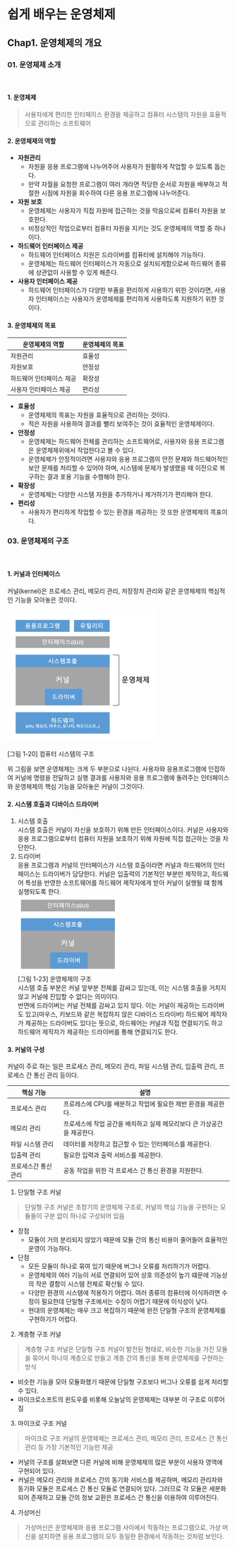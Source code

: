 # 쉽게 배우는 운영체제
## Chap1. 운영체제의 개요
### 01. 운영체제 소개
<br/>

#### 1. 운영체제
> 사용자에게 편리한 인터페이스 환경을 제공하고 컴퓨터 시스템의 자원을 효율적으로 관리하는 소프트웨어 

#### 2. 운영체제의 역할
- **자원관리**
  - 자원을 응용 프로그램에 나누어주어 사용자가 원활하게 작업할 수 있도록 돕는다.
  - 만약 자월을 요청한 프로그램이 여러 개라면 적당한 순서로 자원을 배부하고 적절한 시점에 자원을 회수하여 다른 응용 프로그램에 나누어준다.
- **자원 보호**
  - 운영체제는 사용자가 직접 자원에 접근하는 것을 막음으로써 컴퓨터 자원을 보호한다.
  - 비정상적인 작업으로부터 컴퓨터 자원을 지키는 것도 운영체제의 역할 중 하나이다.
- **하드웨어 인터페이스 제공**
  - 하드웨어 인터페이스 지원은 드라이버를 컴퓨터에 설치해야 가능하다.
  - 운영체제는 하드웨어 인터페이스가 자동으로 설치되게함으로써 하드웨어 종류에 상관없이 사용할 수 있게 해준다.
- **사용자 인터페이스 제공**
  - 하드웨어 인터페이스가 다양한 부품을 편리하게 사용하기 위한 것이라면, 사용자 인터페이스는 사용자가 운영체제를 편리하게 사용하도록 지원하기 위한 것이다.

#### 3. 운영체제의 목표

|운영체제의 역할|운영체제의 목표|
|---|---|
|자원관리|효율성|
|자원보호|안정성|
|하드웨어 인터페이스 제공|확장성|
|사용자 인터페이스 제공|편리성|

- **효율성**
  - 운영체제의 목표는 자원을 효율적으로 관리하는 것이다.
  - 적은 자원을 사용하여 결과를 빨리 보여주는 것이 효율적인 운영체제이다.
- **안정성**
  - 운영체제는 하드웨어 전체를 관리하는 소프트웨어로, 사용자와 응용 프로그램은 운영체제위에서 작업한다고 볼 수 있다.
  - 운영체제가 안정적이려면 사용자와 응용 프로그램의 안전 문제와 하드웨어적인 보안 문제를 처리할 수 있어야 하며, 시스템에 문제가 발생했을 때 이전으로 복구하는 결과 포용 기능을 수행해야 한다.
- **확장성**
  - 운영체제는 다양한 시스템 자원을 추가하거나 제거하기가 편리해야 한다.
- **편리성**
  - 사용자가 편리하게 작업할 수 있는 환경을 제공하는 것 또한 운영체제의 목표이다.


### 03. 운영체제의 구조
<br/>

#### 1. 커널과 인터페이스
커널(kernel)은 프로세스 관리, 메모리 관리, 저장장치 관리와 같은 운영체제의 핵심적인 기능을 모아놓은 것이다.

![img.png](img/computer_system.png)

[그림 1-20] 컴퓨터 시스템의 구조

위 그림을 보면 운영체제는 크게 두 부분으로 나뉜다. 사용자와 응용프로그램에 인접하여 커널에 명령을 전달하고 실행 결과를 사용자와 응용 프로그램에 돌려주는 인터페이스와 운영체제의 핵심 기능을 모아놓은 커널이 그것이다.

#### 2. 시스템 호출과 디바이스 드라이버

1) 시스템 호출<br/>
시스템 호출은 커널이 자신을 보호하기 위해 만든 인터페이스이다. 커널은 사용자와 응용 프로그램으로부터 컴퓨터 자원을 보호하기 위해 자원에 직접 접근하는 것을 차단한다.<br/>
2) 드라이버<br/>
응용 프로그램과 커널의 인터페이스가 시스템 호출이라면 커널과 하드웨어의 인터페이스는 드라이버가 담당한다. 커널은 입출력의 기본적인 부분만 제작하고, 하드웨어 특성을 반영한 소프트웨어를 하드웨어 제작자에게 받아 커널이 실행될 떄 함께 실행되도록 한다.<br/>
![img.png](img/operating_system.png)<br/>
[그림 1-23] 운영체제의 구조<br/>
시스템 호출 부분은 커널 앞부분 전체를 감싸고 있는데, 이는 시스템 호출을 거치지 않고 커널에 진입할 수 없다는 의미이다.<br/>
반면에 드라이버는 커널 전체를 감싸고 있지 않다. 이는 커널이 제공하는 드라이버도 있고(마우스, 키보드와 같은 복잡하지 않은 디바이스 드라이버) 하드웨어 제작자가 제공하는 드라이버도 있다는 뜻으로, 하드웨어는 커널과 직접 연결되기도 하고 하드웨어 제작자가 제공하는 드라이버를 통해 연결되기도 한다.

#### 3. 커널의 구성
커널이 주로 하는 일은 프로세스 관리, 메모리 관리, 파일 시스템 관리, 입출력 관리, 프로세스 간 통신 관리 등이다.

|핵심 기능|설명|
|---|---|
|프로세스 관리|프로레스에 CPU를 배분하고 작업에 필요한 제반 환경을 제공한다.|
|메모리 관리|프로세스에 작업 공간을 배치하고 실제 메모리보다 큰 가상공간을 제공한다.|
|파일 시스템 관리|데이터를 저장하고 접근할 수 있는 인터페이스를 제공한다.|
|입출력 관리|필요한 입력과 출력 서비스를 제공한다.|
|프로세스간 통신 관리|공동 작업을 위한 각 프로세스 간 통신 환경을 지원한다.|

1) 단일형 구조 커널
> 단일형 구조 커널은 초창기의 운영체제 구조로, 커널의 핵심 기능을 구현하는 모듈들이 구분 없이 하나로 구성되어 있음<br>
- 장점
  - 모듈이 거의 분리되지 않았기 때문에 모듈 간의 통신 비용이 줄어들어 효율적인 운영이 가능하다.
- 단점
  - 모든 모듈이 하나로 묶여 있기 때문에 버그나 오류를 처리하기가 어렵다.
  - 운영체제의 여러 기능이 서로 연결되어 있어 상호 의존성이 높기 떄문에 기능상의 작은 결함이 시스템 전체로 확산될 수 있다.
  - 다양한 환경의 시스템에 적용하기 어렵다. 여러 종류의 컴퓨터에 이식하려면 수정이 필요한데 단일형 구조에서는 수정이 어렵기 때문에 이식성이 낮다.
  - 현대의 운영체제는 매우 크고 복잡하기 때문에 완전 단일형 구조의 운영체제를 구현하기가 어렵다.

2) 계층형 구조 커널
> 계층형 구조 커널은 단일형 구조 커널이 발전된 형태로, 비슷한 기능을 가진 모듈을 묶어서 하나의 계층으로 만들고 계층 간의 통신을 통해 운영체제를 구현하는 방식

- 비슷한 기능을 모아 모듈화했기 때문에 단일형 구조보다 버그나 오류를 쉽게 처리할 수 있다. 
- 마이크로소프트의 윈도우를 비롯해 오늘날의 운영체제는 대부분 이 구조로 이루어짐

3) 마이크로 구조 커널
> 마이크로 구조 커널의 운영체제는 프로세스 관리, 메모리 관리, 프로세스 간 통신 관리 등 가장 기본적인 기능만 제공
- 커널의 구조를 살펴보면 다른 커널에 비해 운영체제의 많은 부분이 사용자 영역에 구현되어 있다.
- 커널은 메모리 관리와 프로세스 간의 동기화 서비스를 제공하며, 메모리 관리자와 동기화 모듈은 프로세스 간 통신 모듈로 연결되어 있다. 그러므로 각 모듈은 세분화되어 존재하고 모듈 간의 정보 교환은 프로세스 간 통신을 이용하여 이루어진다.

4) 가상머신
> 가상머신은 운영체제와 응용 프로그램 사이에서 작동하는 프로그램으로, 가상 머신을 설치하면 응용 프로그램이 모두 동일한 환경에서 작동하는 것처럼 보인다.
